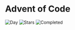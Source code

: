 # Advent of Code

![Day](https://img.shields.io/badge/day%20📅-23-blue) ![Stars](https://img.shields.io/badge/stars%20⭐-20-yellow) ![Completed](https://img.shields.io/badge/days%20completed-8-red)